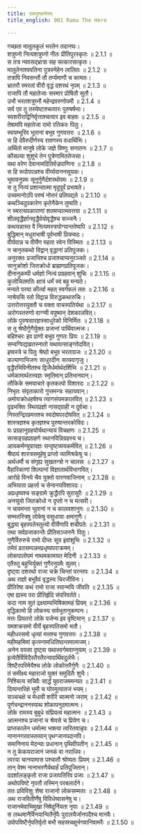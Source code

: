 ```yaml
---
title: रामगुणवर्णनम्
title_english: 001 Rama The Hero

---
```

<div class="audioEmbed"  caption="श्रीराम-हरिसीताराममूर्ति-घनपाठिभ्यां वचनम्" src="https://archive.org/download/Ramayana-recitation-Sriram-harisItArAmamUrti-Ghanapaati-v2/Kanda_2/Kanda_2_AYK-001-Ramaguna_Varnanam.mp3"></div>

  
गच्छता मातुलकुलं भरतेन तदानघः।  
शत्रुघ्नो नित्यशत्रुघ्नो नीतः प्रीतिपुरस्कृतः ॥ 2.1.1 ॥   
स तत्र न्यवसद्भ्रात्रा सह सत्कारसत्कृतः।  
मातुलेनाश्वपतिना पुत्रस्नेहेन लालितः ॥ 2.1.2 ॥   
तत्रापि निवसन्तौ तौ तर्प्यमाणौ च कामतः।  
भ्रातरौ स्मरतां वीरौ वृद्धं दशरथं नृपम् ॥ 2.1.3 ॥   
राजापि तौ महातेजाः सस्मार प्रोषितौ सुतौ।  
उभौ भरतशत्रुघ्नौ महेन्द्रवरुणोपमौ ॥ 2.1.4 ॥   
सर्व एव तु तस्येष्टाश्चत्वारः पुरुषर्षभाः।  
स्वशरीराद्विनिर्वृत्ताश्चत्वार इव बाहवः ॥ 2.1.5 ॥   
तेषामपि महातेजा रामो रतिकरः पितुः।  
स्वयम्भूरिव भूतानां बभूव गुणवत्तरः ॥ 2.1.6 ॥   
स हि देवैरुदीर्णस्य रावणस्य वधार्थिभिः।  
अर्थितो मानुषे लोके जज्ञे विष्णुः सनातनः ॥ 2.1.7 ॥   
कौसल्या शुशुभे तेन पुत्रेणामिततेजसा।  
यथा वरेण देवानामदितिर्वज्रपाणिना ॥ 2.1.8 ॥   
स हि रूपोपपन्नश्च वीर्य्यवाननसूयकः।  
भूमावनुपमः सूनुर्गुणैर्दशरथोपमः ॥ 2.1.9 ॥   
स तु नित्यं प्रशान्तात्मा मृदुपूर्वं प्रभाषते।  
उच्यमानोऽपि परुषं नोत्तरं प्रतिपद्यते ॥ 2.1.10 ॥   
कथञ्चिदुपकारेण कृतेनैकेन तुष्यति।  
न स्मरत्यपकाराणां शतमप्यात्मवत्तया ॥ 2.1.11 ॥   
शीलवृद्धैर्ज्ञानवृद्धैर्वयोवृद्धैश्च सज्जनैः।  
कथयन्नास्त वै नित्यमस्त्रयोग्यान्तरेष्वपि ॥ 2.1.12 ॥   
बुद्धिमान् मधुराभाषी पूर्वभाषी प्रियम्वदः।  
वीर्यवान्न च वीर्येण महता स्वेन विस्मितः ॥ 2.1.13 ॥   
न चानृतकथो विद्वान् वृद्धानां प्रतिपूजकः।  
अनुरक्तः प्रजाभिश्च प्रजाश्चाप्यनुरञ्जते ॥ 2.1.14 ॥   
सानुक्रोशो जितक्रोधो ब्राह्मणप्रतिपूजकः।  
दीनानुकम्पी धर्मज्ञो नित्यं प्रग्रहवान् शुचिः ॥ 2.1.15 ॥   
कुलोचितमतिः क्षात्रं धर्मं स्वं बहु मन्यते।  
मन्यते परया कीर्त्या महत् स्वर्गफलं ततः ॥ 2.1.16 ॥   
नाश्रेयसि रतो विद्वान्न विरुद्धकथारुचिः।  
उत्तरोत्तरयुक्तौ च वक्ता वाचस्पतिर्यथा ॥ 2.1.17 ॥   
अरोगस्तरुणो वाग्ग्मी वपुष्मान् देशकालवित्।  
लोके पुरुषसारज्ञस्साधुरेको विनिर्मितः ॥ 2.1.18 ॥   
स तु श्रेष्ठैर्गुणैर्युक्तः प्रजानां पार्थिवात्मजः।  
बहिश्चरः इव प्राणो बभूव गुणतः प्रियः ॥ 2.1.19 ॥   
सम्यग्विद्याव्रतस्नातो यथावत्साङ्गवेदवित्।  
इष्वस्त्रे च पितुः श्रेष्ठो बभूव भरताग्रजः ॥ 2.1.20 ॥   
कल्याणाभिजनः साधुरदीनः सत्यवागृजुः।  
वृद्धैरभिविनीतश्च द्विजैर्धर्मार्थदर्शिभिः ॥ 2.1.21 ॥   
धर्मकामार्थतत्त्वज्ञः स्मृतिमान् प्रतिभानवान्।  
लौकिके समयाचारे कृतकल्पो विशारदः ॥ 2.1.22 ॥   
निभृतः संवृताकारो गुप्तमन्त्रः सहायवान्।  
अमोघक्रोधहर्षश्च त्यागसंयमकालवित् ॥ 2.1.23 ॥   
दृढभक्तिः स्थिरप्रज्ञो नासद्ग्राही न दुर्वचाः।  
निस्तन्द्रिरप्रमत्तश्च स्वदोषपरदोषवित् ॥ 2.1.24 ॥   
शास्त्रज्ञश्च कृतज्ञश्च पुरुषान्तरकोविदः।  
यः प्रग्रहानुग्रहयोर्यथान्यायं विचक्षणः ॥ 2.1.25 ॥   
सत्सङ्ग्रहप्रग्रहणे स्थानविन्निग्रहस्य च।  
आयकर्मण्युपायज्ञः सन्दृष्टव्ययकर्मवित् ॥ 2.1.26 ॥   
श्रैष्ठ्यं शास्त्रसमूहेषु प्राप्तो व्यामिश्रकेषु च।  
अर्थधर्मौ च संगृह्य सुखतन्त्रो न चालसः ॥ 2.1.27 ॥   
वैहारिकाणां शिल्पानां विज्ञातार्थविभागवित्।  
आरोहे विनये चैव युक्तो वारणवाजिनाम् ॥ 2.1.28 ॥   
अभियाता प्रहर्त्ता च सेनानयविशारदः।  
अप्रधृष्यश्च सङ्ग्रामे क्रुद्धैरपि सुरासुरैः ॥ 2.1.29 ॥   
अनसूयो जितक्रोधो न दृप्तो न च मत्सरी।  
न चावमन्ता भूतानां न च कालवशानुगः ॥ 2.1.30 ॥   
सम्मतस्त्रिषु लोकेषु वसुधायाः क्षमागुणैः।  
बुद्ध्या बृहस्पतेस्तुल्यो वीर्येणापि शचीपतेः ॥ 2.1.31 ॥   
तथा सर्वप्रजाकान्तैः प्रीतिसञ्जननैः पितुः।  
गुणैर्विरुरुचे रामो दीप्तः सूय इवांशुभिः ॥ 2.1.32 ॥   
तमेवं व्रतसम्पन्नमप्रधृष्यपराक्रमम्।  
लोकपालोपमं नाथमकामयत मेदिनी ॥ 2.1.33 ॥   
एतैस्तु बहुभिर्युक्तं गुणैरनुपमैः सुतम्।  
दृष्ट्वा दशरथो राजा चक्रे चिन्तां परन्तपः ॥ 2.1.34 ॥   
अथ राज्ञो बभूवैवं वृद्धस्य चिरजीविनः।  
प्रीतिरेषा कथं रामो राजा स्यान्मयि जीवति ॥ 2.1.35 ॥   
एषा ह्यस्य परा प्रीतिर्हृदि संपरिवर्तते।  
कदा नाम सुतं द्रक्ष्याम्यभिषिक्तमहं प्रियम् ॥ 2.1.36 ॥   
वृद्धिकामो हि लोकस्य सर्वभूतानुकम्पनः।  
मत्तः प्रियतरो लोके पर्जन्य इव वृष्टिमान् ॥ 2.1.37 ॥   
यमशक्रसमो वीर्ये बृहस्पतिसमो मतौ।  
महीधरसमो धृत्यां मत्तश्च गुणवत्तरः ॥ 2.1.38 ॥   
महीमहमिमां कृत्स्नामधितिष्ठन्तमात्मजम्।  
अनेन वयसा दृष्ट्वा यथास्वर्गमवाप्नुयाम् ॥ 2.1.39 ॥   
इत्येतैर्विविदैस्तैस्तैरन्यपार्थिवदुर्लभैः।  
शिष्टैरपरिमेयैश्च लोके लोकोत्तरैर्गुणैः ॥ 2.1.40 ॥   
तं समीक्ष्य महाराजो युक्तं समुदितैः शुभैः।  
निश्चित्य सचिवैः सार्द्धं युवराजममन्यत ॥ 2.1.41 ॥   
दिव्यन्तरिक्षे भूमौ च घोरमुत्पातजं भयम्।  
सञ्चचक्षे च मेधावी शरीरे चात्मनो जराम् ॥ 2.1.42 ॥   
पूर्णचन्द्राननस्याथ शोकापनुदमात्मनः।  
लोके रामस्य बुबुधे संप्रियत्वं महात्मनः ॥ 2.1.43 ॥   
आत्मनश्च प्रजानां च श्रेयसे च प्रियेण च।  
प्राप्तकालेन धर्मात्मा भक्त्या त्वरितवान्नृपः ॥ 2.1.44 ॥   
नानानगरवास्तव्यान् पृथग्जानपदानपि।  
समानिनाय मेदन्याः प्रधानान् पृथिवीपतीन् ॥ 2.1.45 ॥   
न तु केकयराजानं जनकं वा नराधिपः।  
त्वरया चानयामास पश्चातौ श्रोष्यतः प्रियम् ॥ 2.1.46 ॥   
तान् वेश्म नानाभरणैर्यथार्हं प्रतिपूजितान्।  
ददर्शालङ्कृतो राजा प्रजापतिरिव प्रजाः ॥ 2.1.47 ॥   
अथोपविष्टे नृपतौ तस्मिन् परबलार्दने।  
ततः प्रविविशुः शेषा राजानो लोकसम्मताः ॥ 2.1.48 ॥   
अथ राजवितीर्णेषु विविधेष्वासनेषु च।  
राजानमेवाभिमुखा निषेदुर्नियता नृपाः ॥ 2.1.49 ॥   
स लब्धमानैर्विनयान्वितैर्नृपैः पुरालयैर्जानपदैश्च मानवैः।  
उपोपविष्टैर्नृपतिर्वृतो बभौ सहस्रचक्षुर्भगवानिवामरैः ॥ 2.1.50 ॥   